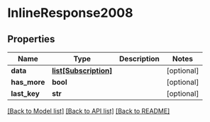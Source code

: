 # InlineResponse2008

## Properties
Name | Type | Description | Notes
------------ | ------------- | ------------- | -------------
**data** | [**list[Subscription]**](Subscription.md) |  | [optional] 
**has_more** | **bool** |  | [optional] 
**last_key** | **str** |  | [optional] 

[[Back to Model list]](../README.md#documentation-for-models) [[Back to API list]](../README.md#documentation-for-api-endpoints) [[Back to README]](../README.md)

